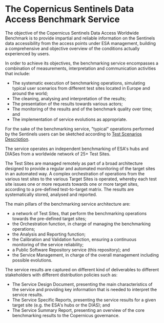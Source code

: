 # The Copernicus Sentinels Data Access Benchmark Service

The objective of the Copernicus Sentinels Data Access Worldwide Benchmark is to provide impartial and reliable information on the Sentinels data accessibility from the access points under ESA management, building a comprehensive and objective overview of the conditions actually experienced by users.

In order to achieve its objectives, the benchmarking service encompasses a combination of measurements, interpretation and communication activities that include:
* The systematic execution of benchmarking operations, simulating typical user scenarios from different test sites located in Europe and around the world;
* The cleaning, analysing and interpretation of the results;
* The presentation of the results towards various actors;
* The monitoring of the results and of the benchmark quality over time; and
* The implementation of service evolutions as appropriate.

For the sake of the benchmarking service, "typical" operations performed by the Sentinels users can be sketched according to [Test Scenarios Description](https://github.com/esa-cdab/cdab-testsuite/wiki/Test-Scenarios-Description).

The service operates an independent benchmarking of ESA's hubs and DIASes from a worldwide network of 25+ Test Sites.

The Test Sites are managed remotely as part of a broad architecture designed to provide a regular and automated monitoring of the target sites in an automated way. A complex orchestration of operations from the various test sites to the various Target Sites is operated, whereby each test site issues one or more requests towards one or more target sites, according to a pre-defined test-to-target matrix. The results are systematically stored, analysed and reported.

The main pillars of the benchmarking service architecture are:

* a network of Test Sites, that perform the benchmarking operations towards the pre-defined target sites;
* the Orchestration function, in charge of managing the benchmarking operations;
* the Analysis and Reporting function;
* the Calibration and Validation function, ensuring a continuous monitoring of the service reliability;
* a Public Software Repository service (this repository); and
* the Service Management, in charge of the overall management including possible evolutions.

The service results are captured on different kind of deliverables to different stakeholders with different distribution policies such as:
* The Service Design Document, presenting the main characteristics of the service and providing key information that is needed to interpret the service results. 
* The Service Specific Reports, presenting the service results for a given target site (e.g. the ESA's hubs or the DIAS); and
* The Service Summary Report, presenting an overview of the core benchmarking results to the Copernicus governance.

